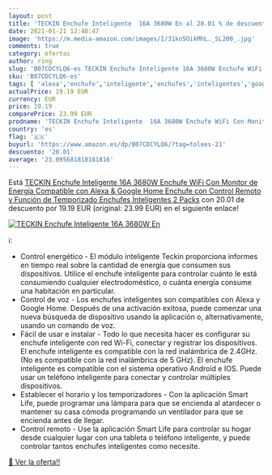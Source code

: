 ```yaml
---
layout: post
title: 'TECKIN Enchufe Inteligente  16A 3680W En al 20.01 % de descuento'
date: 2021-01-21 12:40:47
image: 'https://m.media-amazon.com/images/I/31ko5OikMhL._SL200_.jpg'
comments: true
category: ofertas
author: ring
slug: 'B07CDCYLQ6-es TECKIN Enchufe Inteligente 16A 3680W Enchufe WiFi Con...'
sku: 'B07CDCYLQ6-es'
tags: [ 'alexa','enchufe','inteligente','enchufes','inteligentes','google','home', ]
actualPrice: 19.19 EUR
currency: EUR
price: 19.19
comparePrice: 23.99 EUR
prodname: 'TECKIN Enchufe Inteligente  16A 3680W Enchufe WiFi Con Monitor de Energía  Compatible con Alexa & Google Home  Enchufe con Control Remoto y Función de Temporizado  Enchufes Inteligentes 2 Packs'
country: 'es'
flag: '🇪🇸'
buyurl: 'https://www.amazon.es/dp/B07CDCYLQ6/?tag=tolees-21'
descuento: '20.01'
average: '23.095681818181816'
---
```


Está [TECKIN Enchufe Inteligente  16A 3680W Enchufe WiFi Con Monitor de Energía  Compatible con Alexa & Google Home  Enchufe con Control Remoto y Función de Temporizado  Enchufes Inteligentes 2 Packs](https://www.amazon.es/dp/B07CDCYLQ6/?tag=tolees-21) con 20.01 de descuento por 19.19 EUR (original: 23.99 EUR) en el siguiente enlace!

[![TECKIN Enchufe Inteligente  16A 3680W En](https://m.media-amazon.com/images/I/31ko5OikMhL._SL200_.jpg)](https://www.amazon.es/dp/B07CDCYLQ6/?tag=tolees-21)

ℹ️:

- Control energético - El módulo inteligente Teckin proporciona informes en tiempo real sobre la cantidad de energía que consumen sus dispositivos. Utilice el enchufe inteligente para controlar cuánto le está consumiendo cualquier electrodoméstico, o cuánta energía consume una habitación en particular.
- Control de voz - Los enchufes inteligentes son compatibles con Alexa y Google Home. Después de una activación exitosa, puede comenzar una nueva búsqueda de dispositivo usando la aplicación o, alternativamente, usando un comando de voz.
- Fácil de usar e instalar - Todo lo que necesita hacer es configurar su enchufe inteligente con red Wi-Fi, conectar y registrar los dispositivos. El enchufe inteligente es compatible con la red inalámbrica de 2.4GHz. (No es compatible con la red inalámbrica de 5 GHz). El enchufe inteligente es compatible con el sistema operativo Android e IOS. Puede usar un teléfono inteligente para conectar y controlar múltiples dispositivos.
- Establecer el horario y los temporizadores - Con la aplicación Smart Life, puede programar una lámpara para que se encienda al atardecer o mantener su casa cómoda programando un ventilador para que se encienda antes de llegar.
- Control remoto - Use la aplicación Smart Life para controlar su hogar desde cualquier lugar con una tableta o teléfono inteligente, y puede controlar tantos enchufes inteligentes como necesite.

[🛒 Ver la oferta!!](https://www.amazon.es/dp/B07CDCYLQ6/?tag=tolees-21)
